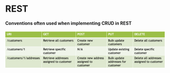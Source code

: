 # REST

#### Conventions often used when implementing CRUD in REST
![Screenshot](images/crud-convention.png)
